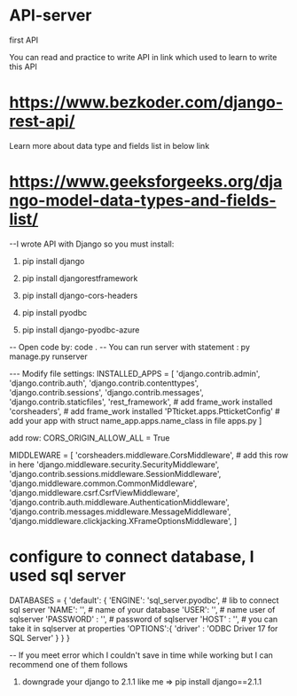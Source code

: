 # API-server
first API

You can read and practice to write API in link which used to learn to write this API
# https://www.bezkoder.com/django-rest-api/
Learn more about data type and fields list in below link
# https://www.geeksforgeeks.org/django-model-data-types-and-fields-list/

--I wrote API with Django so you must install:

1. pip install django

2. pip install djangorestframework

3. pip install django-cors-headers

4. pip install pyodbc

5. pip install django-pyodbc-azure

-- Open code by: code .
-- You can run server with statement : py manage.py runserver

--- Modify file settings:
INSTALLED_APPS = [
    'django.contrib.admin',
    'django.contrib.auth',
    'django.contrib.contenttypes',
    'django.contrib.sessions',
    'django.contrib.messages',
    'django.contrib.staticfiles',
    'rest_framework', # add frame_work installed
    'corsheaders', # add frame_work installed
    'PTticket.apps.PtticketConfig' # add your app with struct name_app.apps.name_class in file apps.py
]

add row: CORS_ORIGIN_ALLOW_ALL = True

MIDDLEWARE = [
    'corsheaders.middleware.CorsMiddleware', # add this row in here 
    'django.middleware.security.SecurityMiddleware',
    'django.contrib.sessions.middleware.SessionMiddleware',
    'django.middleware.common.CommonMiddleware',
    'django.middleware.csrf.CsrfViewMiddleware',
    'django.contrib.auth.middleware.AuthenticationMiddleware',
    'django.contrib.messages.middleware.MessageMiddleware',
    'django.middleware.clickjacking.XFrameOptionsMiddleware',
]

# configure to connect database, I used sql server
DATABASES = {
    'default': {
        'ENGINE': 'sql_server.pyodbc', # lib to connect sql server
        'NAME': '', # name of your database
        'USER': '', # name user of sqlserver
        'PASSWORD' : '', # password of sqlserver
        'HOST' : '', # you can take it in sqlserver at properties
        'OPTIONS':{
            'driver' : 'ODBC Driver 17 for SQL Server'
        }
    }
}

-- If you meet error which I couldn't save in time while working but I can recommend one of them follows
1. downgrade your django to 2.1.1 like me => pip install django==2.1.1
